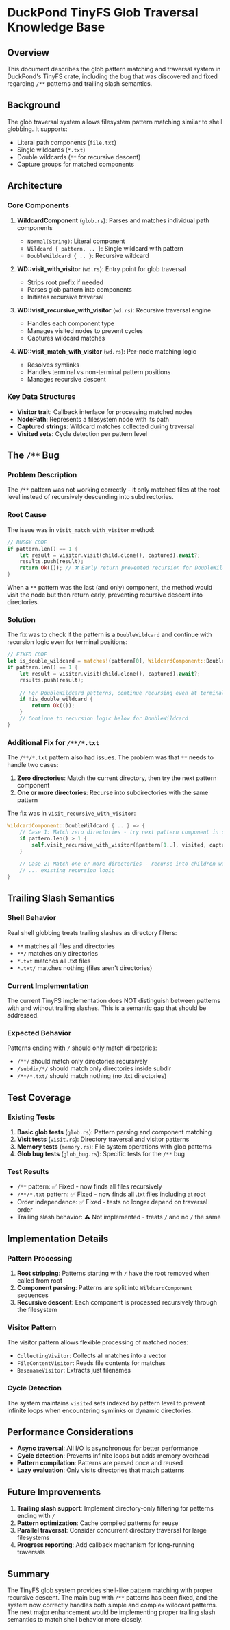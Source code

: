 # DuckPond TinyFS Glob Traversal Knowledge Base

## Overview

This document describes the glob pattern matching and traversal system in DuckPond's TinyFS crate, including the bug that was discovered and fixed regarding `/**` patterns and trailing slash semantics.

## Background

The glob traversal system allows filesystem pattern matching similar to shell globbing. It supports:
- Literal path components (`file.txt`)
- Single wildcards (`*.txt`)
- Double wildcards (`**` for recursive descent)
- Capture groups for matched components

## Architecture

### Core Components

1. **WildcardComponent** (`glob.rs`): Parses and matches individual path components
   - `Normal(String)`: Literal component
   - `Wildcard { pattern, .. }`: Single wildcard with pattern
   - `DoubleWildcard { .. }`: Recursive wildcard

2. **WD::visit_with_visitor** (`wd.rs`): Entry point for glob traversal
   - Strips root prefix if needed
   - Parses glob pattern into components
   - Initiates recursive traversal

3. **WD::visit_recursive_with_visitor** (`wd.rs`): Recursive traversal engine
   - Handles each component type
   - Manages visited nodes to prevent cycles
   - Captures wildcard matches

4. **WD::visit_match_with_visitor** (`wd.rs`): Per-node matching logic
   - Resolves symlinks
   - Handles terminal vs non-terminal pattern positions
   - Manages recursive descent

### Key Data Structures

- **Visitor trait**: Callback interface for processing matched nodes
- **NodePath**: Represents a filesystem node with its path
- **Captured strings**: Wildcard matches collected during traversal
- **Visited sets**: Cycle detection per pattern level

## The `/**` Bug

### Problem Description

The `/**` pattern was not working correctly - it only matched files at the root level instead of recursively descending into subdirectories.

### Root Cause

The issue was in `visit_match_with_visitor` method:

```rust
// BUGGY CODE
if pattern.len() == 1 {
    let result = visitor.visit(child.clone(), captured).await?;
    results.push(result);
    return Ok(()); // ❌ Early return prevented recursion for DoubleWildcard
}
```

When a `**` pattern was the last (and only) component, the method would visit the node but then return early, preventing recursive descent into directories.

### Solution

The fix was to check if the pattern is a `DoubleWildcard` and continue with recursion logic even for terminal positions:

```rust
// FIXED CODE
let is_double_wildcard = matches!(pattern[0], WildcardComponent::DoubleWildcard { .. });
if pattern.len() == 1 {
    let result = visitor.visit(child.clone(), captured).await?;
    results.push(result);
    
    // For DoubleWildcard patterns, continue recursing even at terminal position
    if !is_double_wildcard {
        return Ok(());
    }
    // Continue to recursion logic below for DoubleWildcard
}
```

### Additional Fix for `/**/*.txt`

The `/**/*.txt` pattern also had issues. The problem was that `**` needs to handle two cases:
1. **Zero directories**: Match the current directory, then try the next pattern component
2. **One or more directories**: Recurse into subdirectories with the same pattern

The fix was in `visit_recursive_with_visitor`:

```rust
WildcardComponent::DoubleWildcard { .. } => {
    // Case 1: Match zero directories - try next pattern component in current directory
    if pattern.len() > 1 {
        self.visit_recursive_with_visitor(&pattern[1..], visited, captured, stack, results, visitor).await?;
    }
    
    // Case 2: Match one or more directories - recurse into children with same pattern
    // ... existing recursion logic
}
```

## Trailing Slash Semantics

### Shell Behavior

Real shell globbing treats trailing slashes as directory filters:
- `**` matches all files and directories
- `**/` matches only directories
- `*.txt` matches all .txt files
- `*.txt/` matches nothing (files aren't directories)

### Current Implementation

The current TinyFS implementation does NOT distinguish between patterns with and without trailing slashes. This is a semantic gap that should be addressed.

### Expected Behavior

Patterns ending with `/` should only match directories:
- `/**/` should match only directories recursively
- `/subdir/*/` should match only directories inside subdir
- `/**/*.txt/` should match nothing (no .txt directories)

## Test Coverage

### Existing Tests

1. **Basic glob tests** (`glob.rs`): Pattern parsing and component matching
2. **Visit tests** (`visit.rs`): Directory traversal and visitor patterns
3. **Memory tests** (`memory.rs`): File system operations with glob patterns
4. **Glob bug tests** (`glob_bug.rs`): Specific tests for the `/**` bug

### Test Results

- `/**` pattern: ✅ Fixed - now finds all files recursively
- `/**/*.txt` pattern: ✅ Fixed - now finds all .txt files including at root
- Order independence: ✅ Fixed - tests no longer depend on traversal order
- Trailing slash behavior: ⚠️ Not implemented - treats `/` and no `/` the same

## Implementation Details

### Pattern Processing

1. **Root stripping**: Patterns starting with `/` have the root removed when called from root
2. **Component parsing**: Patterns are split into `WildcardComponent` sequences
3. **Recursive descent**: Each component is processed recursively through the filesystem

### Visitor Pattern

The visitor pattern allows flexible processing of matched nodes:
- `CollectingVisitor`: Collects all matches into a vector
- `FileContentVisitor`: Reads file contents for matches
- `BasenameVisitor`: Extracts just filenames

### Cycle Detection

The system maintains `visited` sets indexed by pattern level to prevent infinite loops when encountering symlinks or dynamic directories.

## Performance Considerations

- **Async traversal**: All I/O is asynchronous for better performance
- **Cycle detection**: Prevents infinite loops but adds memory overhead
- **Pattern compilation**: Patterns are parsed once and reused
- **Lazy evaluation**: Only visits directories that match patterns

## Future Improvements

1. **Trailing slash support**: Implement directory-only filtering for patterns ending with `/`
2. **Pattern optimization**: Cache compiled patterns for reuse
3. **Parallel traversal**: Consider concurrent directory traversal for large filesystems
4. **Progress reporting**: Add callback mechanism for long-running traversals

## Summary

The TinyFS glob system provides shell-like pattern matching with proper recursive descent. The main bug with `/**` patterns has been fixed, and the system now correctly handles both simple and complex wildcard patterns. The next major enhancement would be implementing proper trailing slash semantics to match shell behavior more closely.
